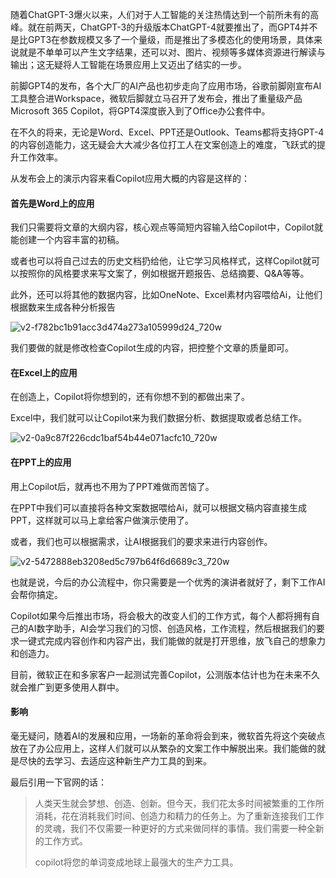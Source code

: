 随着ChatGPT-3爆火以来，人们对于人工智能的关注热情达到一个前所未有的高峰。就在前两天，ChatGPT-3的升级版本ChatGPT-4就要推出了，而GPT4并不是比GPT3在参数规模又多了一个量级，而是推出了多模态化的使用场景，具体来说就是不单单可以产生文字结果，还可以对、图片、视频等多媒体资源进行解读与输出；这无疑将人工智能在场景应用上又迈出了结实的一步。

前脚GPT4的发布，各个大厂的AI产品也初步走向了应用市场，谷歌前脚刚宣布AI工具整合进Workspace，微软后脚就立马召开了发布会，推出了重量级产品Microsoft 365 Copilot，将GPT4深度嵌入到了Office办公套件中。

在不久的将来，无论是Word、Excel、PPT还是Outlook、Teams都将支持GPT-4的内容创造能力，这无疑会大大减少各位打工人在文案创造上的难度，飞跃式的提升工作效率。

从发布会上的演示内容来看Copilot应用大概的内容是这样的：

#### 首先是Word上的应用

我们只需要将文章的大纲内容，核心观点等简短内容输入给Copilot中，Copilot就能创建一个内容丰富的初稿。

或者也可以将自己过去的历史文档扔给他，让它学习风格样式，这样Copilot就可以按照你的风格要求来写文案了，例如根据开题报告、总结摘要、Q&A等等。

此外，还可以将其他的数据内容，比如OneNote、Excel素材内容喂给Ai，让他们根据数来生成各种分析报告

![v2-f782bc1b91acc3d474a273a105999d24_720w](https://alex-img-1253982387.cos.ap-nanjing.myqcloud.com/Typora/20230318152628.gif)

我们要做的就是修改检查Copilot生成的内容，把控整个文章的质量即可。

#### 在Excel上的应用

在创造上，Copilot将你想到的，还有你想不到的都做出来了。

Excel中，我们就可以让Copilot来为我们数据分析、数据提取或者总结工作。

![v2-0a9c87f226cdc1baf54b44e071acfc10_720w](https://alex-img-1253982387.cos.ap-nanjing.myqcloud.com/Typora/20230318153751.gif)

#### 在PPT上的应用

用上Copilot后，就再也不用为了PPT难做而苦恼了。

在PPT中我们可以直接将各种文案数据喂给Ai，就可以根据文稿内容直接生成PPT，这样就可以马上拿给客户做演示使用了。

或者，我们也可以根据需求，让AI根据我们的要求来进行内容创作。

![v2-5472888eb3208ed5c797b64f6d6689c3_720w](https://alex-img-1253982387.cos.ap-nanjing.myqcloud.com/Typora/20230318154422.gif)

也就是说，今后的办公流程中，你只需要是一个优秀的演讲者就好了，剩下工作AI会帮你搞定。

Copilot如果今后推出市场，将会极大的改变人们的工作方式，每个人都将拥有自己的AI数字助手，AI会学习我们的习惯、创造风格，工作流程，然后根据我们的要求一键式完成内容创作和内容产出，我们能做的就是打开思维，放飞自己的想象力和创造力。

目前，微软正在和多家客户一起测试完善Copilot，公测版本估计也为在未来不久就会推广到更多使用人群中。

#### 影响

毫无疑问，随着AI的发展和应用，一场新的革命将会到来，微软首先将这个突破点放在了办公应用上，这样人们就可以从繁杂的文案工作中解脱出来。我们能做的就是尽快的去学习、去适应这种新生产力工具的到来。

最后引用一下官网的话：

> 人类天生就会梦想、创造、创新。但今天，我们花太多时间被繁重的工作所消耗，花在消耗我们时间、创造力和精力的任务上。为了重新连接我们工作的灵魂，我们不仅需要一种更好的方式来做同样的事情。我们需要一种全新的工作方式。
>
> copilot将您的单词变成地球上最强大的生产力工具。